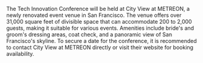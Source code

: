 The Tech Innovation Conference will be held at City View at METREON, a newly renovated event venue in San Francisco. The venue offers over 31,000 square feet of divisible space that can accommodate 200 to 2,000 guests, making it suitable for various events. Amenities include bride's and groom's dressing areas, coat check, and a panoramic view of San Francisco's skyline. To secure a date for the conference, it is recommended to contact City View at METREON directly or visit their website for booking availability.
